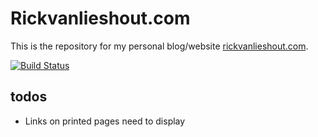 # Rickvanlieshout.com

This is the repository for my personal blog/website [rickvanlieshout.com](https://rickvanlieshout.com).

[![Build Status](https://ci.mastermindzh.tech/api/badges/mastermindzh/rickvanlieshout.com/status.svg)](https://ci.mastermindzh.tech/mastermindzh/rickvanlieshout.com)

## todos

- Links on printed pages need to display

